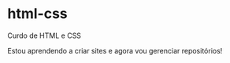 # html-css
 Curdo de HTML e CSS 

 Estou aprendendo a criar sites e agora vou gerenciar repositórios!
